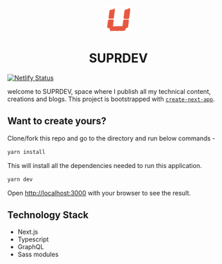 <p align="center">
  <a href="https://suprdev.netlify.app" rel="noopener noreferer" target="_blank">
    <img alt="logo" src="./public/icon.png" width="60" />
  </a>
</p>
<h1 align="center">
  SUPRDEV
</h1>

[![Netlify Status](https://api.netlify.com/api/v1/badges/f1e467d9-a62b-44a0-ac8d-f2fcd566c238/deploy-status)](https://app.netlify.com/sites/suprdev/deploys)

welcome to SUPRDEV, space where I publish all my technical content, creations and blogs. This project is bootstrapped with [`create-next-app`](https://github.com/vercel/next.js/tree/canary/packages/create-next-app).
## Want to create yours?

Clone/fork this repo and go to the directory and run below commands -

```bash
yarn install
```

This will install all the dependencies needed to run this application.

```bash
yarn dev
```

Open [http://localhost:3000](http://localhost:3000) with your browser to see the result.

## Technology Stack

- Next.js
- Typescript
- GraphQL
- Sass modules
